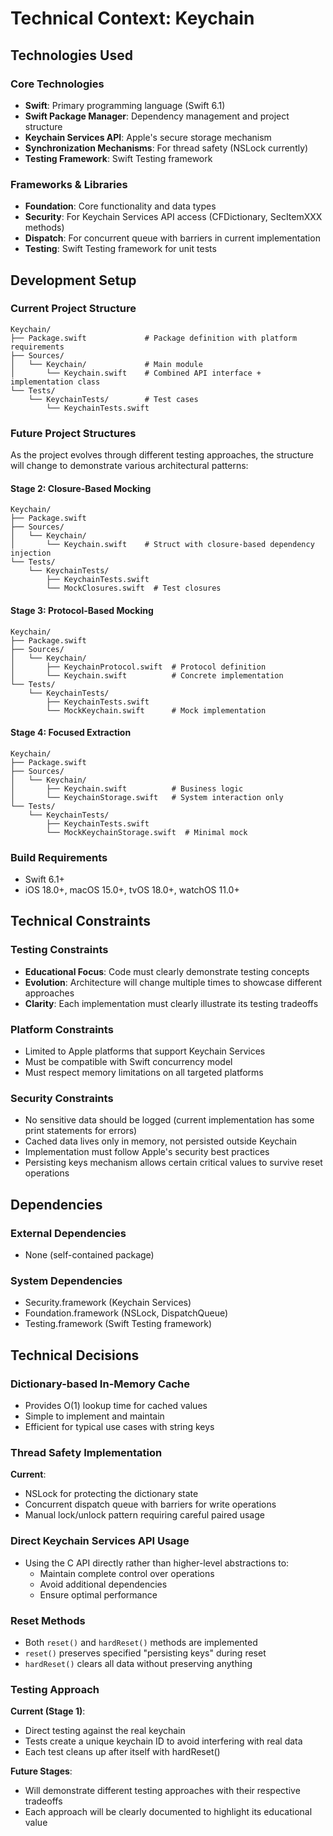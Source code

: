 # Technical Context: Keychain

## Technologies Used

### Core Technologies
- **Swift**: Primary programming language (Swift 6.1)
- **Swift Package Manager**: Dependency management and project structure
- **Keychain Services API**: Apple's secure storage mechanism
- **Synchronization Mechanisms**: For thread safety (NSLock currently)
- **Testing Framework**: Swift Testing framework

### Frameworks & Libraries
- **Foundation**: Core functionality and data types
- **Security**: For Keychain Services API access (CFDictionary, SecItemXXX methods)
- **Dispatch**: For concurrent queue with barriers in current implementation
- **Testing**: Swift Testing framework for unit tests

## Development Setup

### Current Project Structure
```
Keychain/
├── Package.swift             # Package definition with platform requirements
├── Sources/
│   └── Keychain/             # Main module
│       └── Keychain.swift    # Combined API interface + implementation class
└── Tests/
    └── KeychainTests/        # Test cases
        └── KeychainTests.swift
```

### Future Project Structures
As the project evolves through different testing approaches, the structure will change to demonstrate various architectural patterns:

#### Stage 2: Closure-Based Mocking
```
Keychain/
├── Package.swift
├── Sources/
│   └── Keychain/
│       └── Keychain.swift    # Struct with closure-based dependency injection
└── Tests/
    └── KeychainTests/
        ├── KeychainTests.swift
        └── MockClosures.swift  # Test closures
```

#### Stage 3: Protocol-Based Mocking
```
Keychain/
├── Package.swift
├── Sources/
│   └── Keychain/
│       ├── KeychainProtocol.swift  # Protocol definition
│       └── Keychain.swift          # Concrete implementation
└── Tests/
    └── KeychainTests/
        ├── KeychainTests.swift
        └── MockKeychain.swift      # Mock implementation
```

#### Stage 4: Focused Extraction
```
Keychain/
├── Package.swift
├── Sources/
│   └── Keychain/
│       ├── Keychain.swift          # Business logic
│       └── KeychainStorage.swift   # System interaction only
└── Tests/
    └── KeychainTests/
        ├── KeychainTests.swift
        └── MockKeychainStorage.swift  # Minimal mock
```

### Build Requirements
- Swift 6.1+
- iOS 18.0+, macOS 15.0+, tvOS 18.0+, watchOS 11.0+

## Technical Constraints

### Testing Constraints
- **Educational Focus**: Code must clearly demonstrate testing concepts
- **Evolution**: Architecture will change multiple times to showcase different approaches
- **Clarity**: Each implementation must clearly illustrate its testing tradeoffs

### Platform Constraints
- Limited to Apple platforms that support Keychain Services
- Must be compatible with Swift concurrency model
- Must respect memory limitations on all targeted platforms

### Security Constraints
- No sensitive data should be logged (current implementation has some print statements for errors)
- Cached data lives only in memory, not persisted outside Keychain
- Implementation must follow Apple's security best practices
- Persisting keys mechanism allows certain critical values to survive reset operations

## Dependencies

### External Dependencies
- None (self-contained package)

### System Dependencies
- Security.framework (Keychain Services)
- Foundation.framework (NSLock, DispatchQueue)
- Testing.framework (Swift Testing framework)

## Technical Decisions

### Dictionary-based In-Memory Cache
- Provides O(1) lookup time for cached values
- Simple to implement and maintain
- Efficient for typical use cases with string keys

### Thread Safety Implementation
**Current**:
- NSLock for protecting the dictionary state
- Concurrent dispatch queue with barriers for write operations
- Manual lock/unlock pattern requiring careful paired usage

### Direct Keychain Services API Usage
- Using the C API directly rather than higher-level abstractions to:
  - Maintain complete control over operations
  - Avoid additional dependencies
  - Ensure optimal performance

### Reset Methods
- Both `reset()` and `hardReset()` methods are implemented
- `reset()` preserves specified "persisting keys" during reset
- `hardReset()` clears all data without preserving anything

### Testing Approach
**Current (Stage 1)**:
- Direct testing against the real keychain
- Tests create a unique keychain ID to avoid interfering with real data
- Each test cleans up after itself with hardReset()

**Future Stages**:
- Will demonstrate different testing approaches with their respective tradeoffs
- Each approach will be clearly documented to highlight its educational value
